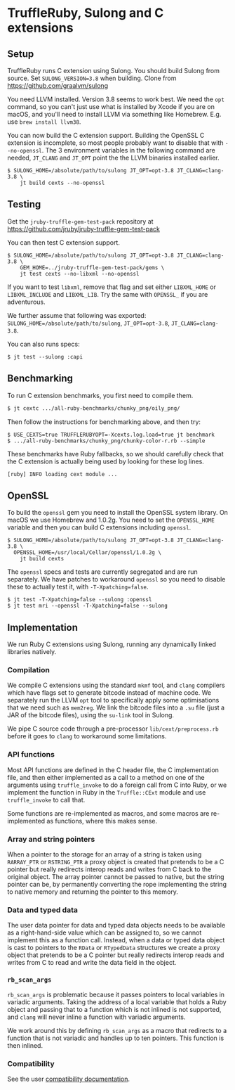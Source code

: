 # TruffleRuby, Sulong and C extensions

## Setup

TruffleRuby runs C extension using Sulong. You should build Sulong from source.
Set `SULONG_VERSION=3.8` when building. Clone from 
https://github.com/graalvm/sulong

You need LLVM installed. Version 3.8 seems to work best. We need the `opt`
command, so you can't just use what is installed by Xcode if you are on macOS,
and you'll need to install LLVM via something like Homebrew. E.g. use 
`brew install llvm38`.

You can now build the C extension support. Building the OpenSSL C extension is
incomplete, so most people probably want to disable that with `--no-openssl`.
The 3 environment variables in the following command are needed, `JT_CLANG` and
`JT_OPT` point the the LLVM binaries installed earlier. 

```
$ SULONG_HOME=/absolute/path/to/sulong JT_OPT=opt-3.8 JT_CLANG=clang-3.8 \
    jt build cexts --no-openssl
```

## Testing

Get the `jruby-truffle-gem-test-pack` repository at 
https://github.com/jruby/jruby-truffle-gem-test-pack

You can then test C extension support.

```
$ SULONG_HOME=/absolute/path/to/sulong JT_OPT=opt-3.8 JT_CLANG=clang-3.8 \
    GEM_HOME=../jruby-truffle-gem-test-pack/gems \
    jt test cexts --no-libxml --no-openssl
```

If you want to test `libxml`, remove that flag and set either `LIBXML_HOME` or
`LIBXML_INCLUDE` and `LIBXML_LIB`. Try the same with `OPENSSL_` if you are
adventurous.

We further assume that following was exported: 
`SULONG_HOME=/absolute/path/to/sulong`, `JT_OPT=opt-3.8`, `JT_CLANG=clang-3.8`. 

You can also runs specs:

```
$ jt test --sulong :capi
```

## Benchmarking

To run C extension benchmarks, you first need to compile them.

```bash
$ jt cextc .../all-ruby-benchmarks/chunky_png/oily_png/
```

Then follow the instructions for benchmarking above, and then try:

```
$ USE_CEXTS=true TRUFFLERUBYOPT=-Xcexts.log.load=true jt benchmark
$ .../all-ruby-benchmarks/chunky_png/chunky-color-r.rb --simple
```

These benchmarks have Ruby fallbacks, so we should carefully check that the
C extension is actually being used by looking for these log lines.

```
[ruby] INFO loading cext module ...
```

## OpenSSL

To build the `openssl` gem you need to install the OpenSSL system library. On
macOS we use Homebrew and 1.0.2g. You need to set the `OPENSSL_HOME` variable
and then you can build C extensions including `openssl`.

```
$ SULONG_HOME=/absolute/path/to/sulong JT_OPT=opt-3.8 JT_CLANG=clang-3.8 \
  OPENSSL_HOME=/usr/local/Cellar/openssl/1.0.2g \
    jt build cexts
```

The `openssl` specs and tests are currently segregated and are run separately.
We have patches to workaround `openssl` so you need to disable these to
actually test it, with `-T-Xpatching=false`.

```
$ jt test -T-Xpatching=false --sulong :openssl
$ jt test mri --openssl -T-Xpatching=false --sulong
```

## Implementation

We run Ruby C extensions using Sulong, running any dynamically linked libraries
natively.

### Compilation

We compile C extensions using the standard `mkmf` tool, and `clang` compilers
which have flags set to generate bitcode instead of machine code. We separately
run the LLVM `opt` tool to specifically apply some optimisations that we need
such as `mem2reg`. We link the bitcode files into a `.su` file (just a JAR of
the bitcode files), using the `su-link` tool in Sulong.

We pipe C source code through a pre-processor `lib/cext/preprocess.rb` before it
goes to `clang` to workaround some limitations.

### API functions

Most API functions are defined in the C header file, the C implementation file,
and then either implemented as a call to a method on one of the arguments using
`truffle_invoke` to do a foreign call from C into Ruby, or we implement the
function in Ruby in the `Truffle::CExt` module and use `truffle_invoke` to call
that.

Some functions are re-implemented as macros, and some macros are re-implemented
as functions, where this makes sense.

### Array and string pointers

When a pointer to the storage for an array of a string is taken using
`RARRAY_PTR` or `RSTRING_PTR` a proxy object is created that pretends to be a C
pointer but really redirects interop reads and writes from C back to the
original object. The array pointer cannot be passed to native, but the string
pointer can be, by permanently converting the rope implementing the string to
native memory and returning the pointer to this memory.

### Data and typed data

The user data pointer for data and typed data objects needs to be available as a
right-hand-side value which can be assigned to, so we cannot implement this as a
function call. Instead, when a data or typed data object is cast to pointers to
the `RData` or `RTypedData` structures we create a proxy object that pretends to
be a C pointer but really redirects interop reads and writes from C to read and
write the data field in the object.

### `rb_scan_args`

`rb_scan_args` is problematic because it passes pointers to local variables in
variadic arguments. Taking the address of a local variable that holds a Ruby
object and passing that to a function which is not inlined is not supported, and
`clang` will never inline a function with variadic arguments.

We work around this by defining `rb_scan_args` as a macro that redirects to a
function that is not variadic and handles up to ten pointers. This function is
then inlined.

### Compatibility

See the user [compatibility documentation](../user/compatibility.md).
